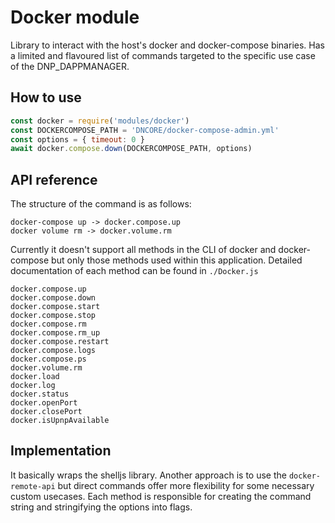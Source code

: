 # Docker module

Library to interact with the host's docker and docker-compose binaries. Has a limited and flavoured list of commands targeted to the specific use case of the DNP_DAPPMANAGER.

## How to use

```js
const docker = require('modules/docker')
const DOCKERCOMPOSE_PATH = 'DNCORE/docker-compose-admin.yml'
const options = { timeout: 0 }
await docker.compose.down(DOCKERCOMPOSE_PATH, options)
```

## API reference

The structure of the command is as follows:

```
docker-compose up -> docker.compose.up
docker volume rm -> docker.volume.rm
```

Currently it doesn't support all methods in the CLI of docker and docker-compose but only those methods used within this application. Detailed documentation of each method can be found in `./Docker.js`

```
docker.compose.up
docker.compose.down
docker.compose.start
docker.compose.stop
docker.compose.rm
docker.compose.rm_up
docker.compose.restart
docker.compose.logs
docker.compose.ps
docker.volume.rm
docker.load
docker.log
docker.status
docker.openPort
docker.closePort
docker.isUpnpAvailable
```

## Implementation

It basically wraps the shelljs library. Another approach is to use the `docker-remote-api` but direct commands offer more flexibility for some necessary custom usecases. Each method is responsible for creating the command string and stringifying the options into flags.
